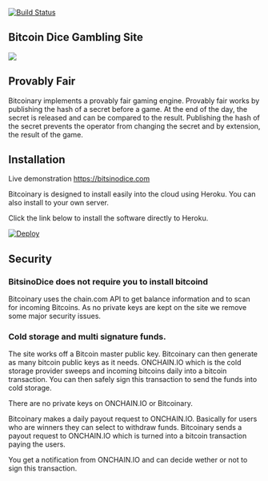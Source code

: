 [![Build Status](https://travis-ci.org/Bitsino/BitsinoDice.svg?branch=master)](https://travis-ci.org/Bitsino/BitsinoDice)

## Bitcoin Dice Gambling Site


![](http://i.imgur.com/BY4bmB3.png)

## Provably Fair

Bitcoinary implements a provably fair gaming engine. Provably fair works by publishing the hash of a secret before a game. At the end of the day, the secret is released and can be compared to the result. Publishing the hash of the secret prevents the operator from changing the secret and by extension, the result of the game.

## Installation

Live demonstration https://bitsinodice.com

Bitcoinary is designed to install easily into the cloud using Heroku. You can also install to your own server.

Click the link below to install the software directly to Heroku.

[![Deploy](https://www.herokucdn.com/deploy/button.png)](https://heroku.com/deploy?template=https://github.com/ryanza/Diceyo)

## Security

### BitsinoDice does not require you to install bitcoind

Bitcoinary uses the chain.com API to get balance information and to scan for incoming Bitcoins. As no private keys are kept on the site we remove some major security issues.

### Cold storage and multi signature funds.

The site works off a Bitcoin master public key. Bitcoinary can then generate as many bitcoin public keys as it needs. ONCHAIN.IO which is the cold storage provider sweeps and incoming bitcoins daily into a bitcoin transaction. You can then safely sign this transaction to send the funds into cold storage.

There are no private keys on ONCHAIN.IO or Bitcoinary.

Bitcoinary makes a daily payout request to ONCHAIN.IO. Basically for users who are winners they can select to withdraw funds. Bitcoinary sends a payout request to ONCHAIN.IO which is turned into a bitcoin transaction paying the users.

You get a notification from ONCHAIN.IO and can decide wether or not to sign this transaction.

